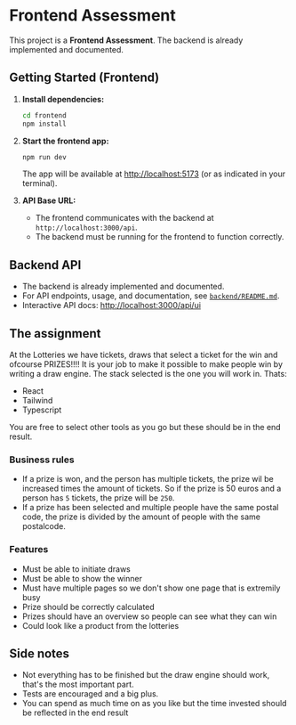 # Frontend Assessment

This project is a **Frontend Assessment**. The backend is already implemented and documented.

## Getting Started (Frontend)

1. **Install dependencies:**

   ```sh
   cd frontend
   npm install
   ```

2. **Start the frontend app:**

   ```sh
   npm run dev
   ```

   The app will be available at [http://localhost:5173](http://localhost:5173) (or as indicated in your terminal).

3. **API Base URL:**
   - The frontend communicates with the backend at `http://localhost:3000/api`.
   - The backend must be running for the frontend to function correctly.

## Backend API

- The backend is already implemented and documented.
- For API endpoints, usage, and documentation, see [`backend/README.md`](./backend/README.md).
- Interactive API docs: [http://localhost:3000/api/ui](http://localhost:3000/api/ui)

## The assignment

At the Lotteries we have tickets, draws that select a ticket for the win and ofcourse PRIZES!!!! It is your job to make it
possible to make people win by writing a draw engine. The stack selected is the one you will work in. Thats:

- React
- Tailwind
- Typescript

You are free to select other tools as you go but these should be in the end result.

### Business rules

- If a prize is won, and the person has multiple tickets, the prize wil be increased times the amount of tickets.
  So if the prize is 50 euros and a person has `5` tickets, the prize will be `250`.
- If a prize has been selected and multiple people have the same postal code, the prize is divided by the amount of people with
  the same postalcode.

### Features

- Must be able to initiate draws
- Must be able to show the winner
- Must have multiple pages so we don't show one page that is extremily busy
- Prize should be correctly calculated
- Prizes should have an overview so people can see what they can win
- Could look like a product from the lotteries

## Side notes

- Not everything has to be finished but the draw engine should work, that's the most important part.
- Tests are encouraged and a big plus.
- You can spend as much time on as you like but the time invested should be reflected in the end result
